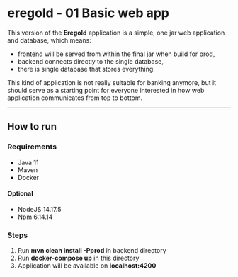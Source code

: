 # eregold - 01 Basic web app

This version of the **Eregold** application is a simple, one jar web application and database, which means:

- frontend will be served from within the final jar when build for prod,
- backend connects directly to the single database,
- there is single database that stores everything.

This kind of application is not really suitable for banking anymore, but it should serve as a starting point for
everyone interested in how web application communicates from top to bottom.

---
## How to run
### Requirements
- Java 11
- Maven
- Docker
#### Optional

- NodeJS 14.17.5
- Npm 6.14.14

### Steps
1. Run **mvn clean install -Pprod** in backend directory
2. Run **docker-compose up** in this directory
3. Application will be available on **localhost:4200**